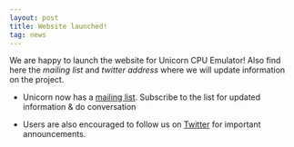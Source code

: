 ```yaml
---
layout: post
title: Website launched!
tag: news
---
```


We are happy to launch the website for Unicorn CPU Emulator! Also find here the *mailing list* and *twitter address* where we will update information on the project.

- Unicorn now has a [mailing list](http://www.freelists.org/list/unicorn-engine). Subscribe to the list for updated information & do conversation

- Users are also encouraged to follow us on [Twitter](https://www.twitter.com/unicorn_engine) for important announcements.

